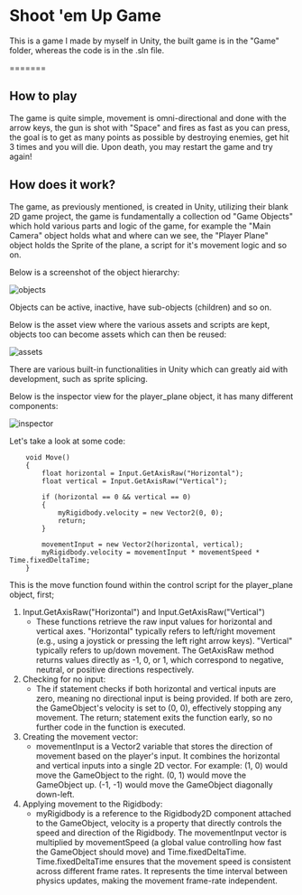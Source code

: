 # Shoot 'em Up Game
This is a game I made by myself in Unity, the built game is in the "Game" folder, whereas the code is in the .sln file.

=======
## How to play
The game is quite simple, movement is omni-directional and done with the arrow keys, the gun is shot with "Space" and fires as fast as you can press, the goal is to get as many points as possible by destroying enemies, get hit 3 times and you will die. Upon death, you may restart the game and try again!
## How does it work?
The game, as previously mentioned, is created in Unity, utilizing their blank 2D game project, the game is fundamentally a collection od "Game Objects" which hold various parts and logic of the game, for example the "Main Camera" object holds what and where can we see, the "Player Plane" object holds the Sprite of the plane, a script for it's movement logic and so on.

Below is a screenshot of the object hierarchy:

![objects](https://github.com/user-attachments/assets/fb6a4159-1e6b-4fdd-a1a9-cd65b874f076)

Objects can be active, inactive, have sub-objects (children) and so on.

Below is the asset view where the various assets and scripts are kept, objects too can become assets which can then be reused:

![assets](https://github.com/user-attachments/assets/b079e20c-8bf8-41b5-b678-e4e04bcddef2)

There are various built-in functionalities in Unity which can greatly aid with development, such as sprite splicing.

Below is the inspector view for the player_plane object, it has many different components:

![inspector](https://github.com/user-attachments/assets/8b29d0f9-14b0-4878-bdcc-2a4df2c6167b)

Let's take a look at some code:

```
    void Move()
    {
        float horizontal = Input.GetAxisRaw("Horizontal");
        float vertical = Input.GetAxisRaw("Vertical");

        if (horizontal == 0 && vertical == 0)
        {
            myRigidbody.velocity = new Vector2(0, 0);
            return;
        }

        movementInput = new Vector2(horizontal, vertical);
        myRigidbody.velocity = movementInput * movementSpeed * Time.fixedDeltaTime;
    }
```
This is the move function found within the control script for the player_plane object, first;
1. Input.GetAxisRaw("Horizontal") and Input.GetAxisRaw("Vertical")
   - These functions retrieve the raw input values for horizontal and vertical axes. "Horizontal" typically refers to left/right movement (e.g., using a joystick or pressing the left right arrow keys). "Vertical" typically refers to up/down movement. The GetAxisRaw method returns values directly as -1, 0, or 1, which correspond to negative, neutral, or positive directions respectively.
2. Checking for no input:
   - The if statement checks if both horizontal and vertical inputs are zero, meaning no directional input is being provided. If both are zero, the GameObject's velocity is set to (0, 0), effectively stopping any movement. The return; statement exits the function early, so no further code in the function is executed.
3. Creating the movement vector:
   - movementInput is a Vector2 variable that stores the direction of movement based on the player's input. It combines the horizontal and vertical inputs into a single 2D vector. For example: (1, 0) would move the GameObject to the right. (0, 1) would move the GameObject up. (-1, -1) would move the GameObject diagonally down-left.
4. Applying movement to the Rigidbody:
   - myRigidbody is a reference to the Rigidbody2D component attached to the GameObject, velocity is a property that directly controls the speed and direction of the Rigidbody. The movementInput vector is multiplied by movementSpeed (a global value controlling how fast the GameObject should move) and Time.fixedDeltaTime. Time.fixedDeltaTime ensures that the movement speed is consistent across different frame rates. It represents the time interval between physics updates, making the movement frame-rate independent.
